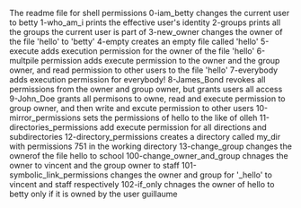 The readme file for shell permissions
0-iam_betty changes the current user to betty
1-who_am_i prints the effective user's identity
2-groups prints all the groups the current user is part of
3-new_owner changes the owner of the file 'hello' to 'betty'
4-empty creates an empty file called 'hello'
5-execute adds execution permission for the owner of the file 'hello'
6-multpile permission adds execute permission to the owner and the group owner, and read permission to other users to the file 'hello'
7-everybody adds execution permission for everybody!
8-James_Bond revokes all permissions from the owner and group owner, but grants users all access
9-John_Doe grants all permisons to owne, read and execute permission to group owner, and then write and excute permission to other users
10-mirror_permissions sets the permissions of hello to the like of olleh
11-directories_permissions add execute permission for all directions and subdirectories
12-directory_permissions creates a directory called my_dir with permissions 751 in the working directory
13-change_group changes the ownerof the file hello to school
100-change_owner_and_group chnages the owner to vincent and the group owner to staff
101-symbolic_link_permissions changes the owner and group for '_hello' to vincent and staff respectively
102-if_only chnages the owner of hello to betty only if it is owned by the user guillaume
